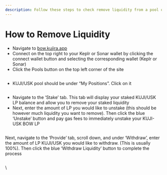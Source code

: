 ```yaml
---
description: Follow these steps to check remove liquidity from a pool on BOW.
---
```


# How to Remove Liquidity

* Navigate to [bow.kujira.app](https://bow.kujira.app/)
* Connect on the top right to your Keplr or Sonar wallet by clicking the connect wallet button and selecting the corresponding wallet (Keplr or Sonar)
* Click the Pools button on the top left corner of the site

<figure><img src="https://lh4.googleusercontent.com/EZnV5IxfXy7gHDcWX0wl-ucu1tm_yAF4Yizsj0ExMhpRLaVcz_6nH0-xkhIokgooO6mHWXRTRaFhtc7aDf_VfM1yxEGS-4IZA_ktFlGtdnS4k9MH2FvFpVfb0Z_r4kLpo4_CNdCgMEP5wpvtuqXXMKs" alt=""><figcaption></figcaption></figure>

* KUJI/USK pool should be under “My Positions”. Click on it

<figure><img src="https://lh6.googleusercontent.com/eJ4GKBvibv2KnO_w0cxQDCQIxUnvaA36H0wfD9dROKpgl7aT_RICVZn0GbSov4cMWTASPvz4TxyNbnCxMeuNMmWHiCR4VhvXI_2t0DMy1IYjw2qw-cwO4om0VdOJ9ZWHc-faOyznmu0Y8CxEn4zGdrE" alt=""><figcaption></figcaption></figure>

* Navigate to the ‘Stake’ tab. This tab will display your staked KUJI/USK LP balance and allow you to remove your staked liquidity
* Next, enter the amount of LP you would like to unstake (this should be however much liquidity you want to remove). Then click the blue ‘Unstake’ button and pay gas fees to immediately unstake your KUJI-USK BOW LP

<figure><img src="https://lh4.googleusercontent.com/epRd6nW_6cyDRprmzmQqVSaO6of_4_6nvfHbMtxc6IHgPJRuKC-cY9_fQFaihAvV_HPhochoZOHBxmiyXiePqxc-TPL1SVXfmHz99GagCvClRLJLbvFGlLAJqruIpSTRegshVhQYKlLM3m1mIcAKNSQ" alt=""><figcaption></figcaption></figure>

Next, navigate to the ‘Provide’ tab, scroll down, and under ‘Withdraw’, enter the amount of LP KUJI/USK you would like to withdraw. (This is usually 100%). Then click the blue ‘Withdraw Liquidity’ button to complete the process

<figure><img src="https://lh3.googleusercontent.com/J8bsRiibuecy3oQe2UoQMgeJdZIJmGyz0gz2NWWcJxWeO3nrki_cYFVECfmuwB2tl04qbKGzc_KqYgXRA87stgKqWJCWgu_r8E3Dwig-V0q8uplAhcRKzkipGJ-8qnWw-857buR5t5PbAGJxa4hTwu4" alt=""><figcaption></figcaption></figure>

\
